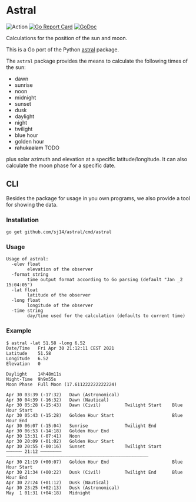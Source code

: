 # Astral

![Action](https://github.com/sj14/astral/workflows/Go/badge.svg)
[![Go Report Card](https://goreportcard.com/badge/github.com/sj14/astral)](https://goreportcard.com/report/github.com/sj14/astral)
[![GoDoc](https://godoc.org/github.com/sj14/astral?status.png)](https://godoc.org/github.com/sj14/astral)

Calculations for the position of the sun and moon.

This is a Go port of the Python [astral](https://github.com/sffjunkie/astral) package.

The `astral` package provides the means to calculate the following times of the sun:

* dawn
* sunrise
* noon
* midnight
* sunset
* dusk
* daylight
* night
* twilight
* blue hour
* golden hour
* ~~rahukaalam~~ TODO

plus solar azimuth and elevation at a specific latitude/longitude.
It can also calculate the moon phase for a specific date.

## CLI

Besides the package for usage in you own programs, we also provide a tool for showing the data.

### Installation

```text
go get github.com/sj14/astral/cmd/astral
```

### Usage

```text
Usage of astral:
  -elev float
        elevation of the observer
  -format string
        time output format according to Go parsing (default "Jan _2 15:04:05")
  -lat float
        latitude of the observer
  -long float
        longitude of the observer
  -time string
        day/time used for the calculation (defaults to current time)
```

### Example

```text
$ astral -lat 51.58 -long 6.52
Date/Time	Fri Apr 30 21:12:11 CEST 2021
Latitude	51.58
Longitude	6.52
Elevation	0

Daylight	14h48m11s
Night-Time	9h9m55s
Moon Phase	Full Moon (17.611222222222224)

Apr 30 03:39 (-17:32)   Dawn (Astronomical)
Apr 30 04:39 (-16:32)   Dawn (Nautical)
Apr 30 05:28 (-15:43)   Dawn (Civil)         Twilight Start    Blue Hour Start
Apr 30 05:43 (-15:28)   Golden Hour Start                      Blue Hour End
Apr 30 06:07 (-15:04)   Sunrise              Twilight End
Apr 30 06:53 (-14:18)   Golden Hour End
Apr 30 13:31 (-07:41)   Noon
Apr 30 20:09 (-01:02)   Golden Hour Start
Apr 30 20:55 (-00:16)   Sunset               Twilight Start
┈┈┈┈┈┈ 21:12 ┈┈┈┈┈┈┈┈   ┈┈┈┈┈┈┈┈┈┈┈┈┈┈┈┈┈┈┈┈┈┈┈┈┈┈┈┈┈┈┈┈┈┈┈┈┈┈┈┈┈┈┈┈┈┈┈┈┈┈┈┈┈┈
Apr 30 21:19 (+00:07)   Golden Hour End                        Blue Hour Start
Apr 30 21:34 (+00:22)   Dusk (Civil)         Twilight End      Blue Hour End
Apr 30 22:24 (+01:12)   Dusk (Nautical)
Apr 30 23:25 (+02:13)   Dusk (Astronomical)
May  1 01:31 (+04:18)   Midnight
```
